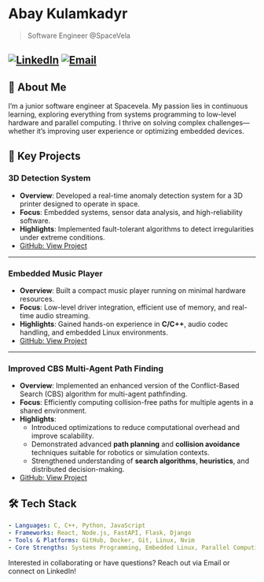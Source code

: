 # Abay Kulamkadyr

> Software Engineer @SpaceVela

[![LinkedIn](https://img.shields.io/badge/LinkedIn-Connect-blue)](https://www.linkedin.com/in/abay-kulamkadyr)
[![Email](https://img.shields.io/badge/Email-Contact-red)](mailto:kulamkadyr.abay@gmail.com)
---

## 🌱 About Me

I’m a junior software engineer at Spacevela. My passion lies in continuous learning, exploring everything from systems programming to low-level hardware and parallel computing. I thrive on solving complex challenges—whether it’s improving user experience or optimizing embedded devices.

## 🚀 Key Projects

### 3D Detection System
- **Overview**: Developed a real-time anomaly detection system for a 3D printer designed to operate in space.  
- **Focus**: Embedded systems, sensor data analysis, and high-reliability software.  
- **Highlights**: Implemented fault-tolerant algorithms to detect irregularities under extreme conditions.  
- [GitHub: View Project](https://github.com/abay-kulamkadyr/3dprinter_fault_detection)

---

### Embedded Music Player
- **Overview**: Built a compact music player running on minimal hardware resources.  
- **Focus**: Low-level driver integration, efficient use of memory, and real-time audio streaming.  
- **Highlights**: Gained hands-on experience in **C/C++**, audio codec handling, and embedded Linux environments.  
- [GitHub: View Project](https://github.com/abay-kulamkadyr/embedded_system_audio_player)

---

### Improved CBS Multi-Agent Path Finding
- **Overview**: Implemented an enhanced version of the Conflict-Based Search (CBS) algorithm for multi-agent pathfinding.  
- **Focus**: Efficiently computing collision-free paths for multiple agents in a shared environment.  
- **Highlights**: 
  - Introduced optimizations to reduce computational overhead and improve scalability.
  - Demonstrated advanced **path planning** and **collision avoidance** techniques suitable for robotics or simulation contexts.
  - Strengthened understanding of **search algorithms**, **heuristics**, and distributed decision-making.
- [GitHub: View Project](https://github.com/abay-kulamkadyr/improved_cbs_multi_agent_path_finding)


## 🛠️ Tech Stack

```yaml
- Languages: C, C++, Python, JavaScript
- Frameworks: React, Node.js, FastAPI, Flask, Django
- Tools & Platforms: GitHub, Docker, Git, Linux, Nvim
- Core Strengths: Systems Programming, Embedded Linux, Parallel Computing
```

Interested in collaborating or have questions?
Reach out via Email or connect on LinkedIn!
